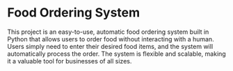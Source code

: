 # Food Ordering System
This project is an easy-to-use, automatic food ordering system built in Python that allows users to order food without interacting with a human. Users simply need to enter their desired food items, and the system will automatically process the order. The system is flexible and scalable, making it a valuable tool for businesses of all sizes.
